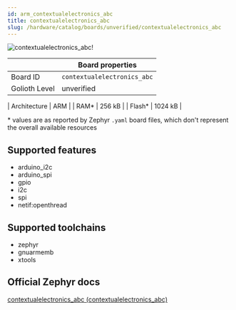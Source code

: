 ```yaml
---
id: arm_contextualelectronics_abc
title: contextualelectronics_abc
slug: /hardware/catalog/boards/unverified/contextualelectronics_abc
---
```


[//]: # (This is an auto-generated file, do not edit! Changes to it will be lost upon re-generation)

![contextualelectronics_abc!](/img/boards/arm/contextualelectronics_abc.jpg "contextualelectronics_abc")

|                | Board properties     |
| -------------  | -------------------- |
| Board ID       | `contextualelectronics_abc` |
| Golioth Level  | unverified       |

| Architecture   | ARM |
| RAM*           | 256 kB |
| Flash*         | 1024 kB |

\* values are as reported by Zephyr `.yaml` board files, which don't represent the overall available resources



## Supported features

* arduino_i2c
* arduino_spi
* gpio
* i2c
* spi
* netif:openthread

## Supported toolchains

* zephyr
* gnuarmemb
* xtools

## Official Zephyr docs

[contextualelectronics_abc (contextualelectronics_abc)](https://docs.zephyrproject.org/latest/boards/arm/contextualelectronics_abc/doc/index.html)
